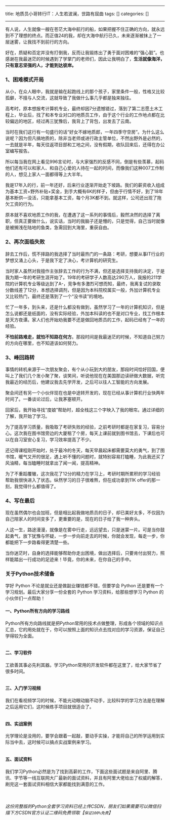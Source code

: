 
--- 
title:  地质员小哥转行IT：人生若波澜，世路有屈曲 
tags: []
categories: [] 

---
有人说，人生就像一艘在苍茫大海中航行的船，如果把握不住正确的方向，就永远到不了理想的终点。而正值24的我，却在大海中航行已久，未来逐渐被抹上了一层迷雾，让我找不到前行的方向。

好在，质疑和否定并没有打倒我，反而让我锻炼出了勇于面对困难的“强心脏”。也感谢在我最迷茫的时候遇到了学掌门的老师们，因此让我明白了，**生活就像海洋，只有意志坚强的人，才能到达彼岸。**

### 1、困难模式开局

从小，在众人眼中，我就是输在起跑线上的那个孩子，家里条件一般，性格又比较孤僻，不擅与人交流，这就导致了我做什么事几乎都是独来独往。

高考时，原本想报考计算机专业，最终却因7分遗憾错过，落到了第二志愿土木工程上，毕业后，找了和本专业对口的地质员工作，由于这个行业的工作地点都在比较偏远的地区，经过再三犹豫后，我背上了背包，出发去了云南。

当时在我们这行有一句盛行的话“好女不嫁地质郎，一年四季守空房”。为什么这么说呢？因为但凡搞地质的，除非当老师或进行政主管单位，不然出野外是必然的，一去就是半年，每天往返项目部和工地之间，没有假期，收队回来后，还得在办公室编写报告。

所以每当我在网上看见996言论时，与大家强烈的反感不同，倒是有些羡慕，起码他们还有可以和家人、和自己心爱的人待在一起的时间，而像我们这种007工作制的人，想见上家人一面都得等上大半年。

我是17年入的行，前一年还好，后来行业逐渐开始走下坡路。我们的薪资收入组成为基本工资+野外补贴+奖金，到手大概有6K的样子，但由于行情不好，到了18年基本断供—没活，只能拿基本工资，每个月3K都不到。就这样，公司还出现了拖欠工资的行为。

原本就不喜欢地质工作的我，在遭遇了这一系列的事情后，毅然决然的选择了离职，但真正要做什么，说实话，当时的我脑子还是懵的，只是觉得，自己当时就像是被搁浅在陆地的鱼类，急需回到大海里，重获自由。

### 2、再次面临失败

辞去工作后，慌不择路的我选择了当时最热门的一条路：考研，想要从事IT行业的梦想又涌上心头，于是我下定了决心，考计算机的研究生。

当时家人虽然对我擅作主张辞去工作的行为不满，但还是选择支持我的决定，于是我为期一年的考研生涯开始了。19年的考研学子人数高达290万人，我报的211学院的计算机专业等级达到了A-，竞争有多激烈可想而知，最终，我离复试的录取分数线差了12分，本想选择调剂，但是因为本科院校属实一般，外加计算机专业又比较热门，最终还是落到了一个“没书读”的境地。

忙了一年多，到头来，还是什么都没有做到，虽然学习了一年的计算机知识，但是怎么说都还是纸面的，没有实际经验，外加本科读的也不是对口专业，找工作根本是天方夜谭。家人们也开始劝我要不还是做回地质员的工作，起码已经有了一年的经验。

**不怕前路难走，就怕不知路在何方**。那段时间是我最迷茫的时候，不知道自己努力的方向在哪里，也不知道该如何努力。

### 3、峰回路转

事情的转机来源于一次朋友聚会，有个从小玩到大的朋友，那段时间恰好回国，便叫上了我们几个发小聚了聚，谈笑间，听说他现在在美国那边读研做大数据，听完我最近的经历后，他建议我去先学开发，之后可以往人工智能的方向发展。

聚会间还有另一个小伙伴现在也是中途转开发的，现在已经从事计算机行业快两年时间了。一番谈论过后，让我茅塞顿开。

回家后，我开始寻找“度娘”帮助时，超全栈这三个字映入了我的眼帘。通过详细的了解，我开始了学习。

为了提高学习质量，我吸取了考研失败的经验，之前考研时都是在家复习，容易分心。这次我在图书馆旁边的大厦租了个房，每天上课前就到图书馆去，下课后也可以在自习室安心复习，学习效率提高了不少。

还记得课程刚开始时，处于最冷的冬天，每天早晨起床都需要莫大的勇气，到了图书馆，暖气又开的很足，遇上听不懂的问题时，就特别容易打瞌睡，为此我还买了风油精，每当瞌睡时就拿出了闻一闻，提高精神。

为了不重蹈覆辙，这次我花了12分的精力在学习上，考研时期所累积的学习经验帮助我很快进入了状态。纵然学习的日子很难熬，但在成功拿到11K offer的那一刻，我觉得什么都值得了。

### 4、写在最后

现在虽然偶尔也会加班，但是相比起我做地质员的日子，却已美好太多，不仅因为自己陪家人的时间变多了，更重要的是，现在的日子给了我一种奔头。

人这一生，路途漫漫，就像是在雾中行走，远远望去，只是迷蒙一片。可是当你鼓起勇气，放下犹豫与怀疑，一步一步向前走去的时候，你就会发现，每走一步，你都能把下一步路看得更清楚一些。

当你迷茫时，自身的选择能够帮助你走出困境，做出选择后，只要肯付出努力，照样能踏出一行成功的足迹来！毕竟，你的未来，在你自己的手中。

### 关于Python技术储备

学好 Python 不论是就业还是做副业赚钱都不错，但要学会 Python 还是要有一个学习规划。最后大家分享一份全套的 Python 学习资料，给那些想学习 Python 的小伙伴们一点帮助！

#### 一、Python所有方向的学习路线

Python所有方向路线就是把Python常用的技术点做整理，形成各个领域的知识点汇总，它的用处就在于，你可以按照上面的知识点去找对应的学习资源，保证自己学得较为全面。

<img src="https://img-blog.csdnimg.cn/img_convert/9f49b566129f47b8a67243c1008edf79.png" alt="">

#### 二、学习软件

工欲善其事必先利其器。学习Python常用的开发软件都在这里了，给大家节省了很多时间。

<img src="https://img-blog.csdnimg.cn/img_convert/8c4513c1a906b72cbf93031e6781512b.png" alt="">

#### 三、入门学习视频

我们在看视频学习的时候，不能光动眼动脑不动手，比较科学的学习方法是在理解之后运用它们，这时候练手项目就很适合了。

<img src="https://img-blog.csdnimg.cn/afc935d834c5452090670f48eda180e0.png?x-oss-process=image/watermark,type_d3F5LXplbmhlaQ,shadow_50,text_Q1NETiBA56iL5bqP5aqb56eD56eD,size_20,color_FFFFFF,t_70,g_se,x_16#pic_center" alt="">

#### 四、实战案例

光学理论是没用的，要学会跟着一起敲，要动手实操，才能将自己的所学运用到实际当中去，这时候可以搞点实战案例来学习。

<img src="https://img-blog.csdnimg.cn/img_convert/252731a671c1fb70aad5355a2c5eeff0.png" alt="">

#### 五、面试资料

我们学习Python必然是为了找到高薪的工作，下面这些面试题是来自阿里、腾讯、字节等一线互联网大厂最新的面试资料，并且有阿里大佬给出了权威的解答，刷完这一套面试资料相信大家都能找到满意的工作。

<img src="https://img-blog.csdnimg.cn/img_convert/6c361282296f86381401c05e862fe4e9.png" alt=""> <img src="https://img-blog.csdnimg.cn/img_convert/d2d978bb523c810abca3abe69e09bc1a.png" alt="">

###### 这份完整版的Python全套学习资料已经上传CSDN，朋友们如果需要可以微信扫描下方CSDN官方认证二维码免费领取【`保证100%免费`】

<img src="https://img-blog.csdnimg.cn/1d2a69f2d57e4d1cb444037b17af8607.png" alt="">
